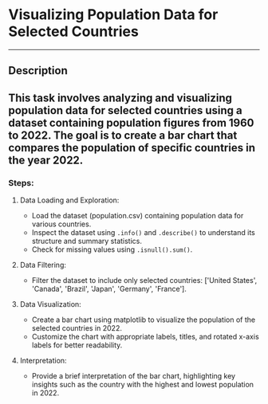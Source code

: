 # **Visualizing Population Data for Selected Countries**
---

## **Description**

This task involves analyzing and visualizing population data for selected countries using a dataset containing population figures from 1960 to 2022. The goal is to create a bar chart that compares the population of specific countries in the year 2022.
---

### **Steps:**

1. Data Loading and Exploration:
   - Load the dataset (population.csv) containing population data for various countries.
   - Inspect the dataset using `.info()` and `.describe()` to understand its structure and summary statistics.
   - Check for missing values using `.isnull().sum()`.

2. Data Filtering:
   - Filter the dataset to include only selected countries: ['United States', 'Canada', 'Brazil', 'Japan', 'Germany', 'France'].

3. Data Visualization:
   - Create a bar chart using matplotlib to visualize the population of the selected countries in 2022.
   - Customize the chart with appropriate labels, titles, and rotated x-axis labels for better readability.

4. Interpretation:
   - Provide a brief interpretation of the bar chart, highlighting key insights such as the country with the highest and lowest population in 2022.
